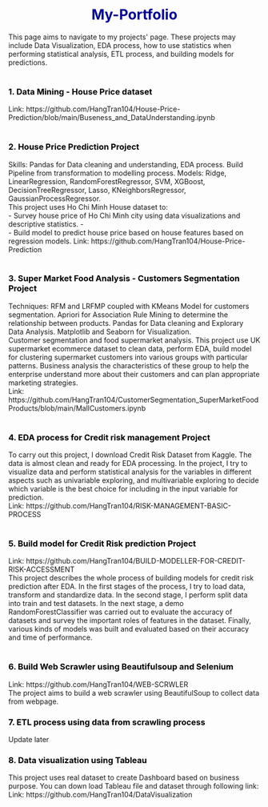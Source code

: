 <h1 style = 'color:darkblue; text-align:center'>My-Portfolio</h1>
This page aims to navigate to my projects' page. These projects may include Data Visualization, EDA process, how to use statistics when performing statistical analysis, ETL process, and building models for predictions.
<br>
<br>

<h3 style = 'color:black; text-align:left'>1. Data Mining - House Price dataset</h3> 
Link: https://github.com/HangTran104/House-Price-Prediction/blob/main/Buseness_and_DataUnderstanding.ipynb
<br>
<br>
<h3 style = 'color:black; text-align:left'>2. House Price Prediction Project</h3> 
Skills: Pandas for Data cleaning and understanding, EDA process. Build Pipeline from transformation to modelling process. Models: Ridge, LinearRegression, RandomForestRegressor, SVM, XGBoost, DecisionTreeRegressor, Lasso, KNeighborsRegressor, GaussianProcessRegressor.
<br>
This project uses Ho Chi Minh House dataset to:
<br>
- Survey house price of Ho Chi Minh city using data visualizations and descriptive statistics.
- <br>
- Build model to predict house price based on house features based on regression models.
Link: https://github.com/HangTran104/House-Price-Prediction
<br>
<br>
<h3 style = 'color:black; text-align:left'>3. Super Market Food Analysis - Customers Segmentation Project</h3> 
Techniques: RFM and LRFMP coupled with KMeans Model for customers segmentation. Apriori for Association Rule Mining to determine the relationship between products. Pandas for Data cleaning and Explorary Data Analysis. Matplotlib and Seaborn for Visualization.
<br>
Customer segmentation and food supermarket analysis. This project use UK supermarket ecommerce dataset to clean data, perform EDA, build model for clustering supermarket customers into various groups with particular patterns. Business analysis the characteristics of these group to help the enterprise understand more about their customers and can plan appropriate marketing strategies.
<br>
Link: https://github.com/HangTran104/CustomerSegmentation_SuperMarketFoodProducts/blob/main/MallCustomers.ipynb
<br>
<br>

<h3 style = 'color:black; text-align:left'>4. EDA process for Credit risk management Project</h3> 
To carry out this project, I download Credit Risk Dataset from Kaggle. The data is almost clean and ready for EDA processing. In the project, I try to visualize data and perform statistical analysis for the variables in different aspects such as univariable exploring, and multivariable exploring to decide which variable is the best choice for including in the input variable for prediction.
<br>
Link: https://github.com/HangTran104/RISK-MANAGEMENT-BASIC-PROCESS
<br>
<br>

<h3 style = 'color:black; text-align:left'>5. Build model for Credit Risk prediction Project</h3>
Link: https://github.com/HangTran104/BUILD-MODELLER-FOR-CREDIT-RISK-ACCESSMENT
<br>
This project describes the whole process of building models for credit risk prediction after EDA. In the first stages of the process, I try to load data, transform and standardize data. In the second stage, I perform split data into train and test datasets. In the next stage, a demo RandomForestClassifier was carried out to evaluate the accuracy of datasets and survey the important roles of features in the dataset. Finally, various kinds of models was built and evaluated based on their accuracy and time of performance.
<br>
<br>

<h3 style = 'color:black; text-align:left'>6. Build Web Scrawler using Beautifulsoup and Selenium</h3> 
Link: https://github.com/HangTran104/WEB-SCRWLER
<br>
The project aims to build a web scrawler using BeautifulSoup to collect data from webpage.

<h3 style = 'color:black; text-align:left'>7. ETL process using data from scrawling process</h3> 
Update later


<h3 style = 'color:black; text-align:left'>8. Data visualization using Tableau</h3>  
This project uses real dataset to create Dashboard based on business purpose. You can down load Tableau file and dataset through following link:
Link: https://github.com/HangTran104/DataVisualization
